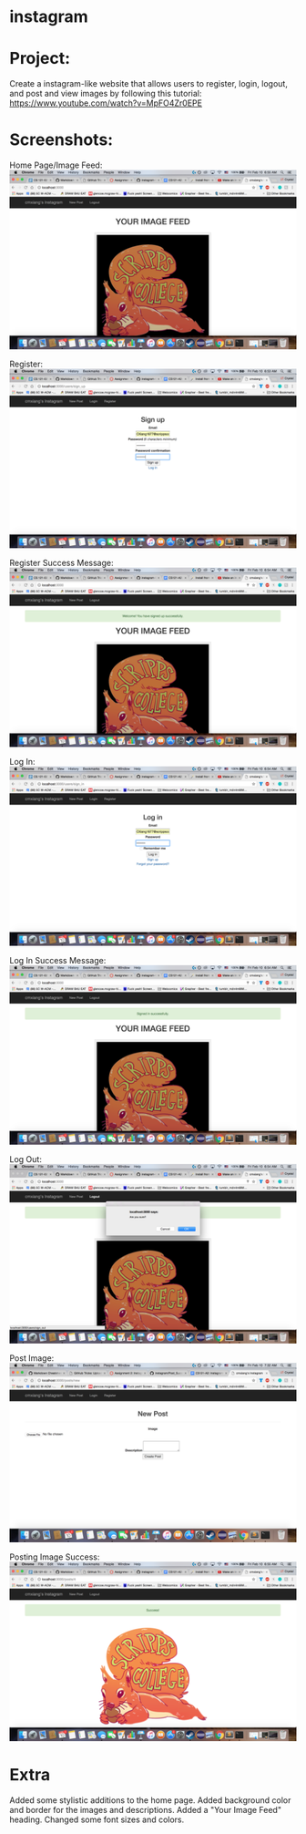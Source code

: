 # instagram

# Project: 
Create a instagram-like website that allows users to register, login, logout, and post and view images by following this tutorial: https://www.youtube.com/watch?v=MpFO4Zr0EPE

# Screenshots:
Home Page/Image Feed:
![alt text](https://github.com/cmxiang/instagram/blob/master/screenshots/Image_Feed.png)

Register:
![alt text](https://github.com/cmxiang/instagram/blob/master/screenshots/Signup.png)

Register Success Message:
![alt text](https://github.com/cmxiang/instagram/blob/master/screenshots/Signup_Success.png)

Log In:
![alt text](https://github.com/cmxiang/instagram/blob/master/screenshots/Login.png)

Log In Success Message:
![alt text](https://github.com/cmxiang/instagram/blob/master/screenshots/Signin_Success.png)

Log Out:
![alt text](https://github.com/cmxiang/instagram/blob/master/screenshots/Logout.png)

Post Image:
![alt text](https://github.com/cmxiang/instagram/blob/master/screenshots/Post_Image.png)

Posting Image Success:
![alt text](https://github.com/cmxiang/instagram/blob/master/screenshots/Post_Success.png)

# Extra
Added some stylistic additions to the home page. Added background color and border for the images and descriptions. Added a "Your Image Feed" heading. Changed some font sizes and colors.

